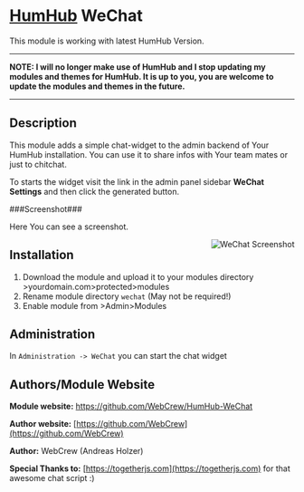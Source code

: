 # [HumHub](https://github.com/humhub/humhub) WeChat

This module is working with latest HumHub Version. 


***

**NOTE: I will no longer make use of HumHub and I stop updating my modules and themes for HumHub. It is up to you, you are welcome to update the modules and themes in the future.**

***



## Description

This module adds a simple chat-widget to the admin backend of Your HumHub installation.  You can use it to share infos with Your team mates or just to chitchat.

To starts the widget visit the link in the admin panel sidebar **WeChat Settings** and then click the generated button.

###Screenshot###

Here You can see a screenshot.

<a href="http://palareas.de/">
    <img src="https://github.com/WebCrew/HumHub-WeChat/blob/master/wechat.jpg?raw=true" alt="WeChat Screenshot"
         title="HumHub WeChat Module" align="right" />
</a>



## Installation
1. Download the module and upload it to your modules directory >yourdomain.com>protected>modules
2. Rename module directory ```wechat``` (May not be required!)
3. Enable module from >Admin>Modules


## Administration

In `Administration -> WeChat` you can start the chat widget

## Authors/Module Website

__Module website:__ <https://github.com/WebCrew/HumHub-WeChat>  

__Author website:__ [https://github.com/WebCrew](https://github.com/WebCrew)  

__Author:__ WebCrew (Andreas Holzer)

__Special Thanks to:__ [https://togetherjs.com](https://togetherjs.com) for that awesome chat script :)
